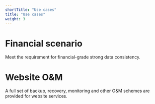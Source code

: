 ```yaml
---
shortTitle: "Use cases"
title: "Use cases"
weight: 3
---
```

# Financial scenario
Meet the requirement for financial-grade strong data consistency.

# Website O&M
A full set of backup, recovery, monitoring and other O&M schemes are provided for website services.